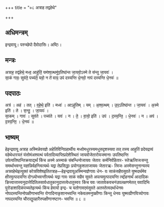 +++
title = "०८ अत्राह तद्वहेथे"

+++
## अधिमन्त्रम्
इन्द्रवायू। परुच्छेपो दैवोदासिः। अष्टिः।

## मन्त्रः
अत्राह॒ तद्व॑हेथे॒ मध्व॒ आहु॑तिं॒ यम॑श्व॒त्थमु॑प॒तिष्ठ॑न्त जा॒यवो॒ऽस्मे ते स॑न्तु जा॒यवः॑ ।  
सा॒कं गावः॒ सुव॑ते॒ पच्य॑ते॒ यवो॒ न ते॑ वाय॒ उप॑ दस्यन्ति धे॒नवो॒ नाप॑ दस्यन्ति धे॒नवः॑ ॥

## पदपाठः
अत्र॑ । अह॑ । तत् । व॒हे॒थे॒ इति॑ । मध्वः॑ । आऽहु॑तिम् । यम् । अ॒श्व॒त्थम् । उ॒प॒ऽतिष्ठ॑न्त । जा॒यवः॑ । अ॒स्मे इति॑ । ते । स॒न्तु॒ । जा॒यवः॑ ।  
सा॒कम् । गावः॑ । सुव॑ते । पच्य॑ते । यवः॑ । न । ते॒ । वा॒यो॒ इति॑ । उप॑ । द॒स्य॒न्ति॒ । धे॒नवः॑ । न । अप॑ । द॒स्य॒न्ति॒ । धे॒नवः॑ ॥

## भाष्यम्
हेइन्द्रवायू अत्राह अस्मिन्नेवयज्ञे अहेतिविनिग्रहार्थीयः मध्वोमधुरस्यमधुसदृशस्यवा तत् तस्य आहुतिं प्रदेयद्रव्यं वहेथेधारयतं यंसोमंअश्वत्थं पर्वतादिव्याप्तिप्रदेशेस्थितं जायवोजेतारोयजमानाः उपतिष्ठन्ति उपेत्यतिष्ठन्तिक्रयाद्यर्थं किंच अस्मे अस्माकं संबन्धिनोजायवः जेतारः कर्मनिर्वहितार- स्तेऋत्विजःसन्तु समर्थाभवन्तु यज्ञन्निर्वहन्त्वित्यर्थः यद्वा तेप्रसिद्धाः प्रयोगकुशलाजायवः जेतारऋ- त्विजः अस्मेसन्तुनान्यस्य अत्रवहेथेइत्युक्तं कोत्रविशेषइतितत्राह—हेइन्द्रवायूअस्मिन्यज्ञेगावः धेन- वः साकंसहैवसुवते युष्मदर्थमेव क्षीरमुत्पादयन्ति दोग्ध्र्योभवन्तीत्यर्थः यद्वा गावः साकं सहैव सुवते अपत्यमुत्पादयन्ति त्व्द्दोहनार्थं आदादिकः ङित्त्वात्तास्यनुदात्तेदितिलसार्वधातुकानुदात्तत्वेधातुस्वरः किंच यवः जातावेकवचनंउपलक्षणमेतत् यवादिभिः पुरोडाशादिकंपच्यतेइत्यर्थः किंच हेवायो इन्द्र- च यतोगावएवंसुवते अतस्तेत्वदर्थाधेनवः नोपदस्यन्तिनोपक्षीणाभवन्ति रोगादिनाकृशानभवन्ति नकेवलमनुपक्षीणाः किन्तु धेनवः युष्मत्प्रीणयित्र्योगावः नापदस्यन्ति चौराद्युपहारैरुपक्षीणानष्टान- भवन्ति ॥ ८ ॥
